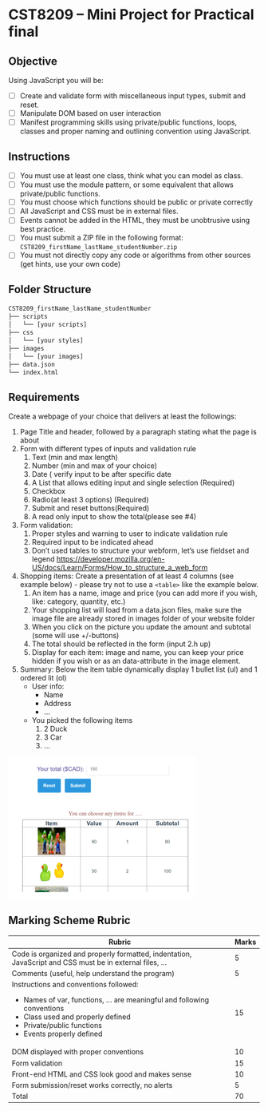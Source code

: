 # CST8209 – Mini Project for Practical final

## Objective

Using JavaScript you will be:

-   [ ] Create and validate form with miscellaneous input types, submit and reset.
-   [ ] Manipulate DOM based on user interaction
-   [ ] Manifest programming skills using private/public functions, loops, classes and proper naming and outlining convention using JavaScript.

## Instructions

-   [ ] You must use at least one class, think what you can model as class.
-   [ ] You must use the module pattern, or some equivalent that allows private/public functions.
-   [ ] You must choose which functions should be public or private correctly
-   [ ] All JavaScript and CSS must be in external files.
-   [ ] Events cannot be added in the HTML, they must be unobtrusive using best practice.
-   [ ] You must submit a ZIP file in the following format: `CST8209_firstName_lastName_studentNumber.zip`
-   [ ] You must not directly copy any code or algorithms from other sources (get hints, use your own code)

## Folder Structure

```
CST8209_firstName_lastName_studentNumber
├── scripts
│   └── [your scripts]
├── css
│   └── [your styles]
├── images
│   └── [your images]
├── data.json
└── index.html
```

## Requirements

Create a webpage of your choice that delivers at least the followings:

1. Page Title and header, followed by a paragraph stating what the page is about
1. Form with different types of inputs and validation rule
    1. Text (min and max length)
    1. Number (min and max of your choice)
    1. Date ( verify input to be after specific date
    1. A List that allows editing input and single selection (Required)
    1. Checkbox
    1. Radio(at least 3 options) (Required)
    1. Submit and reset buttons(Required)
    1. A read only input to show the total(please see #4)
1. Form validation:
    1. Proper styles and warning to user to indicate validation rule
    1. Required input to be indicated ahead
    1. Don’t used tables to structure your webform, let’s use fieldset and legend https://developer.mozilla.org/en-US/docs/Learn/Forms/How_to_structure_a_web_form
1. Shopping items:
   Create a presentation of at least 4 columns (see example below) - please try not to use a `<table>` like the example below.
    1. An item has a name, image and price (you can add more if you wish, like: category, quantity, etc.)
    1. Your shopping list will load from a data.json files, make sure the image file are already stored in images folder of your website folder
    1. When you click on the picture you update the amount and subtotal (some will use +/-buttons)
    1. The total should be reflected in the form (input 2.h up)
    1. Display for each item: image and name, you can keep your price hidden if you wish or as an data-attribute in the image element.
1. Summary:
   Below the item table dynamically display 1 bullet list (ul) and 1 ordered lit (ol)
    - User info:
        - Name
        - Address
        - …
    - You picked the following items
        1. 2 Duck
        1. 3 Car
        1. …

![Output](./_img/output.png)

## Marking Scheme Rubric

| Rubric                                                                                                                                                                                                                                | Marks |
| ------------------------------------------------------------------------------------------------------------------------------------------------------------------------------------------------------------------------------------- | ----- |
| Code is organized and properly formatted, indentation, JavaScript and CSS must be in external files, …                                                                                                                                | 5     |
| Comments (useful, help understand the program)                                                                                                                                                                                        | 5     |
| Instructions and conventions followed: <ul><li>Names of var, functions, … are meaningful and following conventions</li><li>Class used and properly defined</li><li>Private/public functions</li><li>Events properly defined</li></ul> | 15    |
| DOM displayed with proper conventions                                                                                                                                                                                                 | 10    |
| Form validation                                                                                                                                                                                                                       | 15    |
| Front-end HTML and CSS look good and makes sense                                                                                                                                                                                      | 10    |
| Form submission/reset works correctly, no alerts                                                                                                                                                                                      | 5     |
| Total                                                                                                                                                                                                                                 | 70    |
